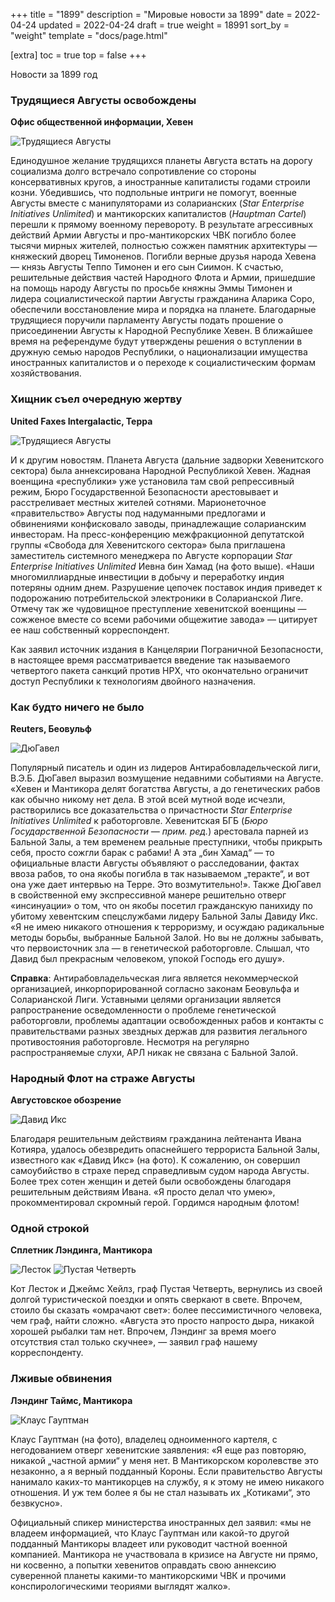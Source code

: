 +++
title = "1899"
description = "Мировые новости за 1899"
date = 2022-04-24
updated = 2022-04-24
draft = true
weight = 18991
sort_by = "weight"
template = "docs/page.html"

[extra]
toc = true
top = false
+++

Новости за 1899 год 

### Трудящиеся Августы освобождены
**Офис общественной информации, Хевен**

![Трудящиеся Августы](../augusta.jpg)

Единодушное желание трудящихся планеты Августа встать на дорогу социализма долго встречало сопротивление со стороны консервативных кругов, а иностранные капиталисты годами строили козни. Убедившись, что подпольные интриги не помогут, военные Августы вместе с манипуляторами из соларианских (_Star Enterprise Initiatives Unlimited_) и мантикорских капиталистов (_Hauptman Cartel_) перешли к прямому военному перевороту. В результате агрессивных действий Армии Августы и про-мантикорских ЧВК погибло более тысячи мирных жителей, полностью сожжен памятник архитектуры — княжеский дворец Тимоненов. Погибли верные друзья народа Хевена — князь Августы Теппо Тимонен и его сын Сиимон. К счастью, решительные действия частей Народного Флота и Армии, пришедшие на помощь народу Августы по просьбе княжны Эммы Тимонен и лидера социалистической партии Августы гражданина Аларика Соро, обеспечили восстановление мира и порядка на планете. Благодарные трудящиеся поручили парламенту Августы подать прошение о присоединении Августы к Народной Республике Хевен. В ближайшее время на референдуме будут утверждены решения о вступлении в дружную семью народов Республики, о национализации имущества иностранных капиталистов и о переходе к социалистическим формам хозяйствования.

### Хищник съел очередную жертву
**United Faxes Intergalactic, Терра**

![Трудящиеся Августы](../bin-hamad.jpg)

И к другим новостям. Планета Августа (дальние задворки Хевенитского сектора) была аннексирована Народной Республикой Хевен. Жадная военщина «республики» уже установила там свой репрессивный режим, Бюро Государственной Безопасности арестовывает и расстреливает местных жителей сотнями. Марионеточное «правительство» Августы под надуманными предлогами и обвинениями конфисковало заводы, принадлежащие соларианским инвесторам. На пресс-конференцию межфракционной депутатской группы «Свобода для Хевенитского сектора» была приглашена заместитель системного менеджера по Августе корпорации _Star Enterprise Initiatives Unlimited_ Иевна бин Хамад (на фото выше). «Наши многомиллиардные инвестиции в добычу и переработку индия потеряны одним днем. Разрушение цепочек поставок индия приведет к подорожанию потребительской электроники в Соларианской Лиге. Отмечу так же чудовищное преступление хевенитской военщины — сожженое вместе со всеми рабочими общежитие завода» — цитирует ее наш собственный корреспондент.

Как заявил источник издания в Канцелярии Пограничной Безопасности, в настоящее время рассматривается введение так называемого четвертого пакета санкций против НРХ, что окончательно ограничит доступ Республики к технологиям двойного назначения.

### Как будто ничего не было
**Reuters, Беовульф**

![ДюГавел](../du-havel.jpg)

Популярный писатель и один из лидеров Антирабовладельческой лиги, В.Э.Б. ДюГавел  выразил возмущение недавними событиями на Августе. «Хевен и Мантикора делят богатства Августы, а до генетических рабов как обычно никому нет дела. В этой всей мутной воде исчезли, растворились все доказательства о причастности _Star Enterprise Initiatives Unlimited_ к работорговле. Хевенитская БГБ (_Бюро Государственной Безопасности — прим. ред._) арестовала парней из Бальной Залы, а тем временем реальные преступники, чтобы прикрыть себя, просто сожгли барак с рабами! А эта „бин Хамад“ — то официальные власти Августы объявляют о расследовании, фактах ввоза рабов, то она якобы погибла в так называемом „теракте“, и вот она уже дает интервью на Терре. Это возмутительно!». Также ДюГавел в свойственной ему экспрессивной манере решительно отверг «инсинуации» о том, что он якобы посетил гражданскую панихиду по убитому хевентским спецслужбами лидеру Бальной Залы Давиду Икс. «Я не имею никакого отношения к терроризму, и осуждаю радикальные методы борьбы, выбранные Бальной Залой. Но вы не должны забывать, что первоисточник зла — в генетической работорговле. Слышал, что Давид был прекрасным человеком, упокой Господь его душу».

**Справка**: Антирабовладельческая лига является некоммерческой организацией, инкорпорированной согласно законам Беовульфа и Соларианской Лиги. Уставными целями организации является рапространение осведомленности о проблеме генетической работорговли, проблемы адаптации освобожденных рабов и контакты с правительствами разных звездных держав для развития легального противостояния работорговле. Несмотря на регулярно распространяемые слухи, АРЛ никак не связана с Бальной Залой.

### Народный Флот на страже Августы
**Августовское обозрение**

![Давид Икс](../david-x.jpg)

Благодаря решительным действиям гражданина лейтенанта Ивана Котияра, удалось обезвредить опаснейшего террориста Бальной Залы, известного как «Давид Икс» (на фото). К сожалению, он совершил самоубийство в страхе перед справедливым судом народа Августы. Более трех сотен женщин и детей были освобождены благодаря решительным действиям Ивана. «Я просто делал что умею», прокомментировал скромный герой. Гордимся народным флотом!

### Одной строкой 
**Сплетник Лэндинга, Мантикора**

![Лесток](../lestok.png) ![Пустая Четверть](../empty-part.jpg)

Кот Лесток и Джеймс Хейлз, граф Пустая Четверть, вернулись из своей долгой туристической поездки и опять сверкают в свете. Впрочем, стоило бы сказать «омрачают свет»: более пессимистичного человека, чем граф, найти сложно. «Августа это просто напросто дыра, никакой хорошей рыбалки там нет. Впрочем, Лэндинг за время моего отсутствия стал только скучнее», — заявил граф нашему корреспонденту.

### Лживые обвинения
**Лэндинг Таймс, Мантикора**

![Клаус Гауптман](../hauptman.jpg)

Клаус Гауптман (на фото), владелец одноименного картеля, с негодованием отверг хевенитские заявления: «Я еще раз повторяю, никакой „частной армии“ у меня нет. В Мантикорском королевстве это незаконно, а я верный подданный Короны. Если правительство Августы нанимало каких-то мантикорцев на службу, я к этому не имею никакого отношения. И уж тем более я бы не стал называть их „Котиками“, это безвкусно».

Официальный спикер министерства иностранных дел заявил: «мы не владеем информацией, что Клаус Гауптман или какой-то другой подданный Мантикоры владеет или руководит частной военной компанией. Мантикора не участвовала в кризисе на Августе ни прямо, ни косвенно, а попытки хевенитов оправдать свою аннексию суверенной планеты какими-то мантикорскими ЧВК и прочими конспирологическими теориями выглядят жалко».
